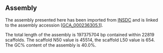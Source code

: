 **Assembly**
--------

The assembly presented here has been imported from [INSDC](http://www.insdc.org) and is linked to the assembly accession [[GCA\_000236305.1](http://www.ebi.ac.uk/ena/data/view/GCA_000236305.1)].

The total length of the assembly is 197375704 bp contained within 22819 scaffolds.
The scaffold N50 value is 45514, the scaffold L50 value is 654.
The GC% content of the assembly is 40.0%.
